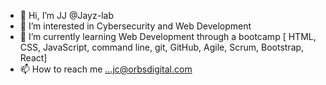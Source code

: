 - 👋 Hi, I’m JJ @Jayz-lab
- 👀 I’m interested in Cybersecurity and Web Development
- 🌱 I’m currently learning Web Development through a bootcamp [ HTML, CSS, JavaScript, command line, git, GitHub, Agile, Scrum, Bootstrap, React]
- 📫 How to reach me ...jc@orbsdigital.com

<!---
Jayz-lab/Jayz-lab is a ✨ special ✨ repository because its `README.md` (this file) appears on your GitHub profile.
You can click the Preview link to take a look at your changes.
--->
